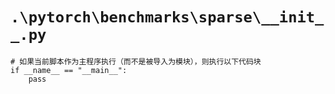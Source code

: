 # `.\pytorch\benchmarks\sparse\__init__.py`

```
# 如果当前脚本作为主程序执行（而不是被导入为模块），则执行以下代码块
if __name__ == "__main__":
    pass
```